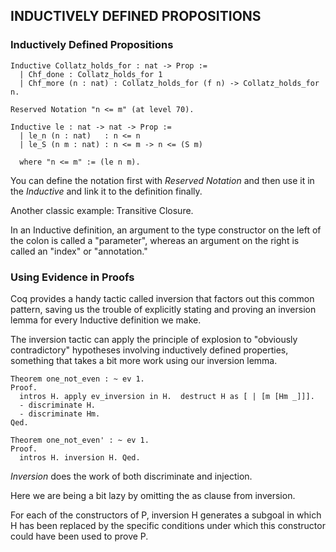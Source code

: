 ## INDUCTIVELY DEFINED PROPOSITIONS
### Inductively Defined Propositions

~~~Coq
Inductive Collatz_holds_for : nat -> Prop :=
  | Chf_done : Collatz_holds_for 1
  | Chf_more (n : nat) : Collatz_holds_for (f n) -> Collatz_holds_for n.
~~~

~~~Coq
Reserved Notation "n <= m" (at level 70).

Inductive le : nat -> nat -> Prop :=
  | le_n (n : nat)   : n <= n
  | le_S (n m : nat) : n <= m -> n <= (S m)

  where "n <= m" := (le n m).
~~~
You can define the notation first with *Reserved Notation* and then use it in the *Inductive* and link it to the definition finally. 

Another classic example: Transitive Closure. 

In an Inductive definition, an argument to the type constructor on the left of the colon is called a "parameter", whereas an argument on the right is called an "index" or "annotation."


### Using Evidence in Proofs
Coq provides a handy tactic called inversion that factors out this common pattern, saving us the trouble of explicitly stating and proving an inversion lemma for every Inductive definition we make.

The inversion tactic can apply the principle of explosion to "obviously contradictory" hypotheses involving inductively defined properties, something that takes a bit more work using our inversion lemma.
~~~Coq
Theorem one_not_even : ~ ev 1.
Proof.
  intros H. apply ev_inversion in H.  destruct H as [ | [m [Hm _]]].
  - discriminate H.
  - discriminate Hm.
Qed.

Theorem one_not_even' : ~ ev 1.
Proof.
  intros H. inversion H. Qed.
~~~

*Inversion* does the work of both discriminate and injection.

Here we are being a bit lazy by omitting the as clause from inversion.

For each of the constructors of P, inversion H generates a subgoal in which H has been replaced by the specific conditions under which this constructor could have been used to prove P.

